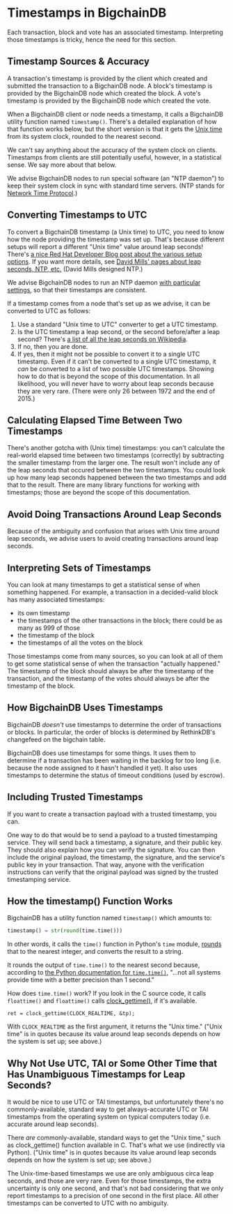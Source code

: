 # Timestamps in BigchainDB

Each transaction, block and vote has an associated timestamp. Interpreting those timestamps is tricky, hence the need for this section.


## Timestamp Sources & Accuracy

A transaction's timestamp is provided by the client which created and submitted the transaction to a BigchainDB node. A block's timestamp is provided by the BigchainDB node which created the block. A vote's timestamp is provided by the BigchainDB node which created the vote.

When a BigchainDB client or node needs a timestamp, it calls a BigchainDB utility function named `timestamp()`. There's a detailed explanation of how that function works below, but the short version is that it gets the [Unix time](https://en.wikipedia.org/wiki/Unix_time) from its system clock, rounded to the nearest second.

We can't say anything about the accuracy of the system clock on clients. Timestamps from clients are still potentially useful, however, in a statistical sense. We say more about that below.

We advise BigchainDB nodes to run special software (an "NTP daemon") to keep their system clock in sync with standard time servers. (NTP stands for [Network Time Protocol](https://en.wikipedia.org/wiki/Network_Time_Protocol).)


## Converting Timestamps to UTC

To convert a BigchainDB timestamp (a Unix time) to UTC, you need to know how the node providing the timestamp was set up. That's because different setups will report a different "Unix time" value around leap seconds! There's [a nice Red Hat Developer Blog post about the various setup options](http://developers.redhat.com/blog/2015/06/01/five-different-ways-handle-leap-seconds-ntp/). If you want more details, see [David Mills' pages about leap seconds, NTP, etc.](https://www.eecis.udel.edu/~mills/leap.html) (David Mills designed NTP.)

We advise BigchainDB nodes to run an NTP daemon [with particular settings](../appendices/ntp-notes.html), so that their timestamps are consistent.

If a timestamp comes from a node that's set up as we advise, it can be converted to UTC as follows:

1. Use a standard "Unix time to UTC" converter to get a UTC timestamp.
2. Is the UTC timestamp a leap second, or the second before/after a leap second? There's [a list of all the leap seconds on Wikipedia](https://en.wikipedia.org/wiki/Leap_second).
3. If no, then you are done.
4. If yes, then it might not be possible to convert it to a single UTC timestamp. Even if it can't be converted to a single UTC timestamp, it _can_ be converted to a list of two possible UTC timestamps.
Showing how to do that is beyond the scope of this documentation.
In all likelihood, you will never have to worry about leap seconds because they are very rare.
(There were only 26 between 1972 and the end of 2015.)


## Calculating Elapsed Time Between Two Timestamps

There's another gotcha with (Unix time) timestamps: you can't calculate the real-world elapsed time between two timestamps (correctly) by subtracting the smaller timestamp from the larger one. The result won't include any of the leap seconds that occured between the two timestamps. You could look up how many leap seconds happened between the two timestamps and add that to the result. There are many library functions for working with timestamps; those are beyond the scope of this documentation.


## Avoid Doing Transactions Around Leap Seconds

Because of the ambiguity and confusion that arises with Unix time around leap seconds, we advise users to avoid creating transactions around leap seconds.


## Interpreting Sets of Timestamps

You can look at many timestamps to get a statistical sense of when something happened. For example, a transaction in a decided-valid block has many associated timestamps:

* its own timestamp
* the timestamps of the other transactions in the block; there could be as many as 999 of those
* the timestamp of the block
* the timestamps of all the votes on the block

Those timestamps come from many sources, so you can look at all of them to get some statistical sense of when the transaction "actually happened." The timestamp of the block should always be after the timestamp of the transaction, and the timestamp of the votes should always be after the timestamp of the block.


## How BigchainDB Uses Timestamps

BigchainDB _doesn't_ use timestamps to determine the order of transactions or blocks. In particular, the order of blocks is determined by RethinkDB's changefeed on the bigchain table.

BigchainDB does use timestamps for some things. It uses them to determine if a transaction has been waiting in the backlog for too long (i.e. because the node assigned to it hasn't handled it yet). It also uses timestamps to determine the status of timeout conditions (used by escrow).


## Including Trusted Timestamps

If you want to create a transaction payload with a trusted timestamp, you can.

One way to do that would be to send a payload to a trusted timestamping service. They will send back a timestamp, a signature, and their public key. They should also explain how you can verify the signature. You can then include the original payload, the timestamp, the signature, and the service's public key in your transaction. That way, anyone with the verification instructions can verify that the original payload was signed by the trusted timestamping service.


## How the timestamp() Function Works

BigchainDB has a utility function named `timestamp()` which amounts to:
```python
timestamp() = str(round(time.time()))
```

In other words, it calls the `time()` function in Python's `time` module, [rounds](https://docs.python.org/3/library/functions.html#round) that to the nearest integer, and converts the result to a string.

It rounds the output of `time.time()` to the nearest second because, according to [the Python documentation for `time.time()`](https://docs.python.org/3.4/library/time.html#time.time), "...not all systems provide time with a better precision than 1 second."

How does `time.time()` work? If you look in the C source code, it calls `floattime()` and `floattime()` calls [clock_gettime()](https://www.cs.rutgers.edu/~pxk/416/notes/c-tutorials/gettime.html), if it's available.
```text
ret = clock_gettime(CLOCK_REALTIME, &tp);
```

With `CLOCK_REALTIME` as the first argument, it returns the "Unix time." ("Unix time" is in quotes because its value around leap seconds depends on how the system is set up; see above.)


## Why Not Use UTC, TAI or Some Other Time that Has Unambiguous Timestamps for Leap Seconds?

It would be nice to use UTC or TAI timestamps, but unfortunately there's no commonly-available, standard way to get always-accurate UTC or TAI timestamps from the operating system on typical computers today (i.e. accurate around leap seconds).

There _are_ commonly-available, standard ways to get the "Unix time," such as clock_gettime() function available in C. That's what we use (indirectly via Python). ("Unix time" is in quotes because its value around leap seconds depends on how the system is set up; see above.)

The Unix-time-based timestamps we use are only ambiguous circa leap seconds, and those are very rare. Even for those timestamps, the extra uncertainty is only one second, and that's not bad considering that we only report timestamps to a precision of one second in the first place. All other timestamps can be converted to UTC with no ambiguity.
